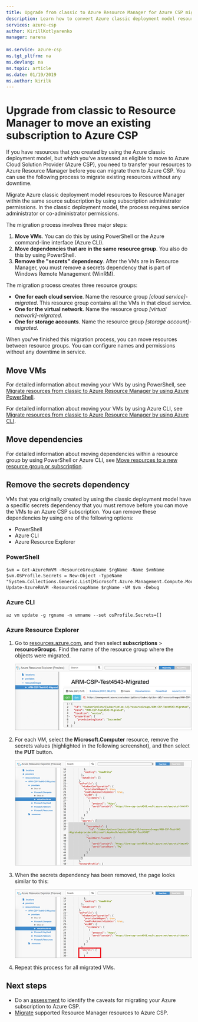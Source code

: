 ```yaml
---
title: Upgrade from classic to Azure Resource Manager for Azure CSP migration | Microsoft Docs
description: Learn how to convert Azure classic deployment model resources to Azure Resource Manager. This is required to migrate an Azure subscription from Enterprise Agreement or Pay-As-You-Go to Azure Cloud Solution Provider (Azure CSP).
services: azure-csp
author: KirillKotlyarenko
manager: narena
 
ms.service: azure-csp
ms.tgt_pltfrm: na
ms.devlang: na
ms.topic: article
ms.date: 01/19/2019
ms.author: kirilk
---
```


# Upgrade from classic to Resource Manager to move an existing subscription to Azure CSP

If you have resources that you created by using the Azure classic deployment model, but which you've assessed as eligible to move to Azure Cloud Solution Provider (Azure CSP), you need to transfer your resources to Azure Resource Manager before you can migrate them to Azure CSP. You can use the following process to migrate existing resources without any downtime.

Migrate Azure classic deployment model resources to Resource Manager within the same source subscription by using subscription administrator permissions. In the classic deployment model, the process requires service administrator or co-administrator permissions.

The migration process involves three major steps:

1. **Move VMs**. You can do this by using PowerShell or the Azure command-line interface (Azure CLI).
2. **Move dependencies that are in the same resource group**. You also do this by using PowerShell.
3. **Remove the "secrets" dependency**. After the VMs are in Resource Manager, you must remove a secrets dependency that is part of Windows Remote Management (WinRM).

The migration process creates three resource groups:

- **One for each cloud service**. Name the resource group *[cloud service]-migrated*. This resource group contains all the VMs in that cloud service.
- **One for the virtual network**. Name the resource group *[virtual network]-migrated*.
- **One for storage accounts**. Name the resource group *[storage account]-migrated*.

When you've finished this migration process, you can move resources between resource groups. You can configure names and permissions without any downtime in service.

## Move VMs

For detailed information about moving your VMs by using PowerShell, see [Migrate resources from classic to Azure Resource Manager by using Azure PowerShell](https://docs.microsoft.com/azure/virtual-machines/windows/migration-classic-resource-manager-ps).

For detailed information about moving your VMs by using Azure CLI, see [Migrate resources from classic to Azure Resource Manager by using Azure CLI](https://docs.microsoft.com/azure/virtual-machines/linux/migration-classic-resource-manager-cli).

## Move dependencies

For detailed information about moving dependencies within a resource group by using PowerShell or Azure CLI, see [Move resources to a new resource group or subscription](https://docs.microsoft.com/azure/azure-resource-manager/resource-group-move-resources).

## Remove the secrets dependency

VMs that you originally created by using the classic deployment model have a specific secrets dependency that you must remove before you can move the VMs to an Azure CSP subscription. You can remove these dependencies by using one of the following options:

- PowerShell
- Azure CLI
- Azure Resource Explorer

### PowerShell

```azurepowershell-interactive
$vm = Get-AzureRmVM -ResourceGroupName $rgName -Name $vmName
$vm.OSProfile.Secrets = New-Object -TypeName "System.Collections.Generic.List[Microsoft.Azure.Management.Compute.Models.VaultSecretGroup]"
Update-AzureRmVM -ResourceGroupName $rgName -VM $vm -Debug
```

### Azure CLI

```azurecli-interactive
az vm update -g rgname -n vmname --set osProfile.Secrets=[]
```

### Azure Resource Explorer

1. Go to [resources.azure.com](https://resources.azure.com), and then select **subscriptions** > **resourceGroups**. Find the name of the resource group where the objects were migrated.

    ![Azure Resource Explorer](media/ea-open-direct-to-csp-1.png)

2. For each VM, select the **Microsoft.Computer** resource, remove the secrets values (highlighted in the following screenshot), and then select the **PUT** button.

    ![Remove the secrets values](media/ea-open-direct-to-csp-2.png)

3. When the secrets dependency has been removed, the page looks similar to this:

    ![The secrets value is empty](media/ea-open-direct-to-csp-3.png)

4. Repeat this process for all migrated VMs.

## Next steps

- Do an [assessment](ea-open-direct-assessment.md) to identify the caveats for migrating your Azure subscription to Azure CSP.
- [Migrate](ea-open-direct-arm-to-csp.md) supported Resource Manager resources to Azure CSP.
